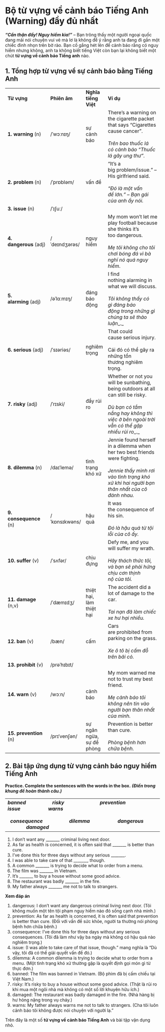 # Bộ từ vựng về cảnh báo Tiếng Anh (Warning) đầy đủ nhất

***“Cẩn thận đấy! Nguy hiểm kìa!”*** – Bạn trông thấy một người ngoại quốc đang mải nói chuyện vui vẻ mà lơ là không để ý rằng anh ta đang đi gần một chiếc đinh nhọn trên bờ rào. Bạn cố gắng hét lên để cảnh báo rằng có nguy hiểm nhưng không, anh ta không biết tiếng Việt còn bạn lại không biết một chút **từ vựng về cảnh báo Tiếng anh** nào. 

## **1. Tổng hợp từ vựng về sự cảnh báo bằng Tiếng Anh**

|   |   |   |   |
|---|---|---|---|
|**Từ vựng**|**Phiên âm**|**Nghĩa tiếng Việt**|**Ví dụ**|
|**1. warning** (n)|/ˈwɔːnɪŋ/|sự cảnh báo|There’s a warning on the cigarette packet that says “Cigarettes cause cancer”.<br><br>_Trên bao thuốc lá có cảnh báo “Thuốc lá gây ung thư”._|
|**2. problem** (n)|/ˈprɒbləm/|vấn đề|“It’s a big problem/issue.” – His girlfriend said.<br><br>_“Đó là một_ _vấn đề_ _lớn.” – Bạn gái của anh ấy nói._|
|**3. issue** (n)|/ˈɪʃuː/|
|**4. dangerous** (adj)|/ˈdeɪndʒərəs/|nguy hiểm|My mom won’t let me play football because she thinks it’s too dangerous.<br><br>_Mẹ tôi không cho tôi chơi_ _bóng đá_ _vì bà nghĩ nó quá_ _nguy hiểm_.|
|**5. alarming** (adj)|/əˈlɑːmɪŋ/|đáng báo động|I find nothing alarming in what we will discuss.<br><br>_Tôi không thấy có gì_ _đáng báo động_ _trong những gì chúng ta sẽ_ _thảo luận__._|
|**6. serious** (adj)|/ˈsɪəriəs/|nghiêm trọng|That could cause serious injury.<br><br>Cái đó có thể gây ra những tổn thương nghiêm trọng.|
|**7. risky** (adj)|/ˈrɪski/|đầy rủi ro|Whether or not you will be sunbathing, being outdoors at all can still be risky.<br><br>_Dù bạn có_ _tắm nắng_ _hay không thì việc ở bên ngoài trời vẫn có thể gặp nhiều_ _rủi ro__._|
|**8. dilemma** (n)|/daɪˈlemə/|tình trạng khó xử|Jennie found herself in a dilemma when her two best friends were fighting.<br><br>_Jennie thấy mình rơi vào_ _tình trạng khó xử_ _khi hai người bạn thân nhất của cô đánh nhau._|
|**9. consequence  <br>**(n)|/ˈkɒnsɪkwəns/|hậu quả|It was the consequence of his sin.<br><br>_Đó là_ _hậu quả_ _từ tội lỗi của cô ấy._|
|**10. suffer** (v)|/ˈsʌfər/|chịu đựng|Defy me, and you will suffer my wrath.<br><br>_Hãy_ _thách thức_ _tôi, và bạn sẽ_ _phải hứng chịu_ _cơn thịnh nộ_ _của tôi._|
|**11. damage  <br>**(n,v)|/ˈdæmɪdʒ/|thiệt hại,  <br>làm thiệt hại|The accident did a lot of damage to the car.<br><br>_Tai nạn_ _đã làm chiếc xe_ _hư hại_ _nhiều._|
|**12. ban** (v)|/bæn/|cấm|Cars are prohibited from parking on the grass.<br><br>_Xe ô tô bị_ _cấm_ _đỗ trên bãi cỏ._|
|**13. prohibit** (v)|/prəˈhɪbɪt/|
|**14. warn** (v)|/wɔːn/|cảnh báo|My mom warned me not to trust my best friend.<br><br>_Mẹ_ _cảnh báo_ _tôi không nên tin vào người bạn thân nhất của mình._|
|**15. prevention  <br>**(n)|/prɪˈvenʃən/|sự ngăn ngừa,  <br>sự đề phòng|Prevention is better than cure.<br><br>_Phòng_ _bệnh hơn chữa bệnh._|
## **2. Bài tập ứng dụng từ vựng cảnh báo nguy hiểm Tiếng Anh**

**Practice. Complete the sentences with the words in the box.** **_(Điền trong khung để hoàn thành câu.)_** 

|   |
|---|
|**_banned                    risky                           prevention                        issue_**                     **_warns_**                  <br><br>  **_consequence_**                    **_dilemma_**                     **_dangerous                        damaged_**|

1. I don’t want any _______ criminal living next door.
2. As far as health is concerned, it is often said that _______ is better than cure.
3. I’ve done this for three days without any serious _______.
4. I was able to take care of that _______, though.
5. A common _______ is trying to decide what to order from a menu.
6. The film was _______ in Vietnam.
7. It’s _______ to buy a house without some good advice.
8. The restaurant was badly _______ in the fire.
9. My father always _______ me not to talk to strangers. 

**Xem đáp án**

1. dangerous: I don’t want any dangerous criminal living next door. (Tôi không muốn một tên tội phạm nguy hiểm nào đó sống cạnh nhà mình.)
2. prevention: As far as health is concerned, it is often said that prevention is better than cure. (Đối với vấn đề sức khỏe, người ta thường nói phòng bệnh hơn chữa bệnh.)
3. consequence: I’ve done this for three days without any serious consequences. (Tôi đã làm như vậy ba ngày mà không có hậu quả nào nghiêm trọng.)
4. issue: (I was able to take care of that issue, though.” mang nghĩa là “Dù vậy, tôi đã có thể giải quyết vấn đề đó.)
5. dilemma: A common dilemma is trying to decide what to order from a menu. (Một tình trạng khó xử thường gặp là quyết định gọi món gì từ thực đơn.)
6. banned: The film was banned in Vietnam. (Bộ phim đã bị cấm chiếu tại Việt Nam.)
7. risky: It’s risky to buy a house without some good advice. (Thật là rủi ro khi mua một ngôi nhà mà không có một số lời khuyên hữu ích.)
8. damaged: The restaurant was badly damaged in the fire. (Nhà hàng bị hư hỏng nặng trong vụ cháy.)
9. warns: My father always warns me not to talk to strangers. (Cha tôi luôn cảnh báo tôi không được nói chuyện với người lạ.”


Trên đây là một số **từ vựng về cảnh báo Tiếng Anh** và bài tập vận dụng nhỏ.

